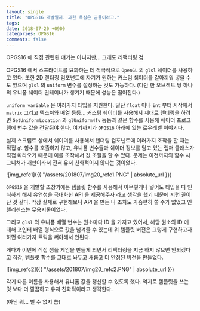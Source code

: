 ```yaml
---
layout: single
title: "OPGS16 개발일지. 과한 욕심은 금물이라고."
tags: 
date: 2018-07-20 +0900
categories: OPGS16
comments: false
---
```

<script type="text/javascript"
    src="http://cdn.mathjax.org/mathjax/latest/MathJax.js?config=TeX-AMS-MML_HTMLorMML">
</script>

OPGS16 에 직접 관련된 얘기는 아니지만,.. 그래도 리팩터링 겸.

OPGS16 에서 스프라이트를 묘화하는 데 적극적으로 `OpenGL` 의 `glsl` 쉐이더를 사용하고 있다. 또한 2D 렌더링 컴포넌트에 자기가 원하는 커스텀 쉐이더를 갈아끼워 넣을 수도 있으며 `glsl` 의 `uniform` 변수를 설정하는 것도 가능하다. (다만 한 오브젝트 당 하나의 유니폼 쉐이더 컨테이너가 생기기 때문에 성능은 떨어진다.)

`uniform variable` 은 여러가지 타입을 지원한다. 일단 `float` 이나 `int` 부터 시작해서 `matrix` 그리고 텍스쳐와 배열 등등... 커스텀 쉐이더를 사용해서 제대로 렌더링을 하려면 `GetUniformLocation` 과 `glUniform4fv` 등등과 같은 함수를 사용해 쉐이더 프로그램에 변수 값을 전달줘야 한다. 여기까지가 `OPGS16` 아래에 있는 로우레벨 이야기다.

실제 스크립트 상에서 쉐이더를 사용해서 렌더링 컴포넌트에 여러가지 조작을 할 때는 직접 `gl` 함수를 호출하지 않고, 유니폼 변수들과 쉐이더 정보를 담고 있는 랩퍼 클래스가 직접 따라오기 때문에 이를 조작해서 값 조절을 할 수 있다. 문제는 이전까지의 함수 시그니쳐가 개판이라서 전혀 유저 친화적이지 않다는 것이었다.

![img_refc1]({{ "/assets/201807/img20_refc1.PNG" | absolute_url }})

`OPGS16` 을 개발할 초창기에는 템플릿 함수를 사용해서 아무렇게나 넣어도 타입을 다 인식하게 해서 유연성을 극대화한 API 을 제공해주자 라고 생각을 했기 때문에 저런 꼴이 난 것 같다. 막상 실제로 구현해보니 API 을 만든 나 조차도 가슴편히 쓸 수가 없었고 인텔리센스는 무용지물이었다.

그리고 `glsl` 의 유니폼 배열 변수는 원소마다 ID 을 가지고 있어서, 해당 원소의 ID 에 대해 포인터 배열 형식으로 값을 넘겨줄 수 있는데 위 템플릿 버전은 그렇게 구현하고자 하면 여러가지 트릭을 써야해서 안된다.

게다가 이번에 직접 샘플 게임을 만들게 되면서 리팩터링을 지금 하지 않으면 안되겠다고 직감, 템플릿 함수를 그대로 놔두고 새롭고 더 안정된 버전을 만들었다.

![img_refc2]({{ "/assets/201807/img20_refc2.PNG" | absolute_url }})

각기 다른 이름을 사용해서 유니폼 값을 갱신할 수 있도록 했다. 억지로 템플릿을 쓰는 것 보다 더 깔끔하고 유저 친화적이라고 생각한다.

(아님 뭐... 별 수 없지 씁)